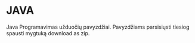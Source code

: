 # JAVA
Java Programavimas užduočių pavyzdžiai.
Pavyzdžiams parsisiųsti tiesiog spausti mygtuką download as zip.

